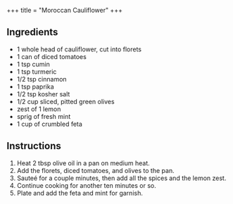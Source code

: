 +++
title = "Moroccan Cauliflower"
+++

## Ingredients

- 1 whole head of cauliflower, cut into florets
- 1 can of diced tomatoes
- 1 tsp cumin
- 1 tsp turmeric
- 1/2 tsp cinnamon
- 1 tsp paprika
- 1/2 tsp kosher salt
- 1/2 cup sliced, pitted green olives
- zest of 1 lemon
- sprig of fresh mint
- 1 cup of crumbled feta

## Instructions

1. Heat 2 tbsp olive oil in a pan on medium heat.
2. Add the florets, diced tomatoes, and olives to the pan.
3. Sauteé for a couple minutes, then add all the spices and the lemon zest.
4. Continue cooking for another ten minutes or so.
5. Plate and add the feta and mint for garnish.
